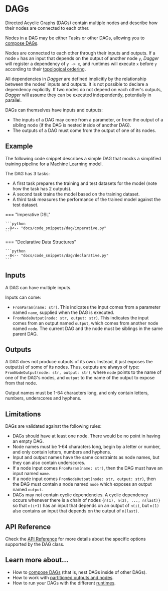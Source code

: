 # DAGs

Directed Acyclic Graphs (DAGs) contain multiple nodes and describe how their nodes are connected to each other.

Nodes in a DAG may be either Tasks or other DAGs, allowing you to [compose DAGs](dag-composition.md).

Nodes are connected to each other through their inputs and outputs. If a node `x` has an input that depends on the output of another node `y`, _Dagger_ will register a dependency of `y -> x`, and runtimes will execute `x` before `y` according to their [topological ordering](https://en.wikipedia.org/wiki/Topological_sorting#:~:text=In%20computer%20science%2C%20a%20topological,before%20v%20in%20the%20ordering.&text=Topological%20sorting%20has%20many%20applications,such%20as%20feedback%20arc%20set.).

All dependencies in _Dagger_ are defined implicitly by the relationship between the nodes' inputs and outputs. It is not possible to declare a dependency explicitly. If two nodes do not depend on each other's outputs, _Dagger_ will assume they can be executed independently, potentially in parallel.

DAGs can themselves have inputs and outputs:

* The inputs of a DAG may come from a parameter, or from the output of a sibling node (if the DAG is nested inside of another DAG).
* The outputs of a DAG must come from the output of one of its nodes.



## Example

The following code snippet describes a simple DAG that mocks a simplified training pipeline for a Machine Learning model.

The DAG has 3 tasks:

* A first task prepares the training and test datasets for the model (note how the task has 2 outputs).
* A second task trains the model based on the training dataset.
* A third task measures the performance of the trained model against the test dataset.

=== "Imperative DSL"

    ```python
    --8<-- "docs/code_snippets/dag/imperative.py"
    ```

=== "Declarative Data Structures"

    ```python
    --8<-- "docs/code_snippets/dag/declarative.py"
    ```


## Inputs

A DAG can have multiple inputs.

Inputs can come:

* `FromParam(name: str)`. This indicates the input comes from a parameter named `name`, supplied when the DAG is executed.
* `FromNodeOutput(node: str, output: str)`. This indicates the input comes from an output named `output`, which comes from another node named `node`. The current DAG and the node must be siblings in the same parent DAG.


## Outputs

A DAG does not produce outputs of its own. Instead, it just exposes the output(s) of some of its nodes. Thus, outputs are always of type: `FromNodeOutput(node: str, output: str)`, where `node` points to the name of one of the DAG's nodes, and `output` to the name of the output to expose from that node.

Output names must be 1-64 characters long, and only contain letters, numbers, underscores and hyphens.


## Limitations

DAGs are validated against the following rules:

- DAGs should have at least one node. There would be no point in having an empty DAG.
- Node names must be 1-64 characters long, begin by a letter or number, and only contain letters, numbers and hyphens.
- Input and output names have the same constraints as node names, but they can also contain underscores.
- If a node input comes `FromParam(name: str)`, then the DAG must have an input named `name`.
- If a node input comes `FromNodeOutput(node: str, output: str)`, then the DAG must contain a node named `node` which exposes an output named `output`.
- DAGs may not contain cyclic dependencies. A cyclic dependency occurs whenever there is a chain of nodes `{n(1), n(2), ..., n(last)}` so that `n(i+1)` has an input that depends on an output of `n(i)`, but `n(1)` also contains an input that depends on the output of `n(last)`.



## API Reference

Check the [API Reference](../api/dag.md) for more details about the specific options supported by the DAG class.


## Learn more about...

- How to [compose DAGs](dag-composition.md) (that is, nest DAGs inside of other DAGs).
- How to work with [partitioned outputs and nodes](partitioning.md).
- How to run your DAGs with the different [runtimes](runtimes/alternatives.md).
